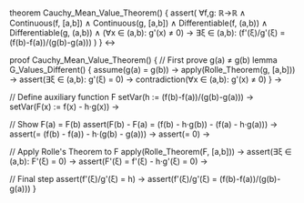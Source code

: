 theorem Cauchy_Mean_Value_Theorem() {
  assert(
    ∀f,g: ℝ→ℝ ∧
    Continuous(f, [a,b]) ∧ 
    Continuous(g, [a,b]) ∧
    Differentiable(f, (a,b)) ∧
    Differentiable(g, (a,b)) ∧
    (∀x ∈ (a,b): g'(x) ≠ 0) →
    ∃ξ ∈ (a,b): (f'(ξ)/g'(ξ) = (f(b)-f(a))/(g(b)-g(a)))
  )
} ↔

proof Cauchy_Mean_Value_Theorem() {
  // First prove g(a) ≠ g(b)
  lemma G_Values_Different() {
    assume(g(a) = g(b)) →
    apply(Rolle_Theorem(g, [a,b])) →
    assert(∃ξ ∈ (a,b): g'(ξ) = 0) →
    contradiction(∀x ∈ (a,b): g'(x) ≠ 0)
  } →
  
  // Define auxiliary function F
  setVar(h := (f(b)-f(a))/(g(b)-g(a))) →
  setVar(F(x) := f(x) - h·g(x)) →
  
  // Show F(a) = F(b)
  assert(F(b) - F(a) = 
    (f(b) - h·g(b)) - (f(a) - h·g(a))) →
  assert(= (f(b) - f(a)) - h·(g(b) - g(a))) →
  assert(= 0) →
  
  // Apply Rolle's Theorem to F
  apply(Rolle_Theorem(F, [a,b])) →
  assert(∃ξ ∈ (a,b): F'(ξ) = 0) →
  assert(F'(ξ) = f'(ξ) - h·g'(ξ) = 0) →
  
  // Final step
  assert(f'(ξ)/g'(ξ) = h) →
  assert(f'(ξ)/g'(ξ) = (f(b)-f(a))/(g(b)-g(a)))
}